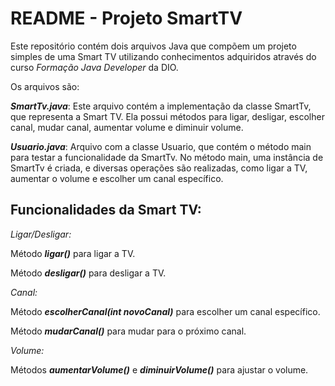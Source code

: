 # README - Projeto SmartTV

Este repositório contém dois arquivos Java que compõem um projeto simples de uma Smart TV utilizando conhecimentos adquiridos através do curso *Formação Java Developer* da DIO.

Os arquivos são:

*__SmartTv.java__*: Este arquivo contém a implementação da classe SmartTv, que representa a Smart TV. Ela possui métodos para ligar, desligar, escolher canal, mudar canal, aumentar volume e diminuir volume.

***Usuario.java***: Arquivo com a classe Usuario, que contém o método main para testar a funcionalidade da SmartTv. No método main, uma instância de SmartTv é criada, e diversas operações são realizadas, como ligar a TV, aumentar o volume e escolher um canal específico.

## Funcionalidades da Smart TV:

*Ligar/Desligar:*

Método ***ligar()*** para ligar a TV.

Método ***desligar()*** para desligar a TV.

*Canal:*

Método ***escolherCanal(int novoCanal)*** para escolher um canal específico.

Método ***mudarCanal()*** para mudar para o próximo canal.

*Volume:*

Métodos ***aumentarVolume()*** e ***diminuirVolume()*** para ajustar o volume.
